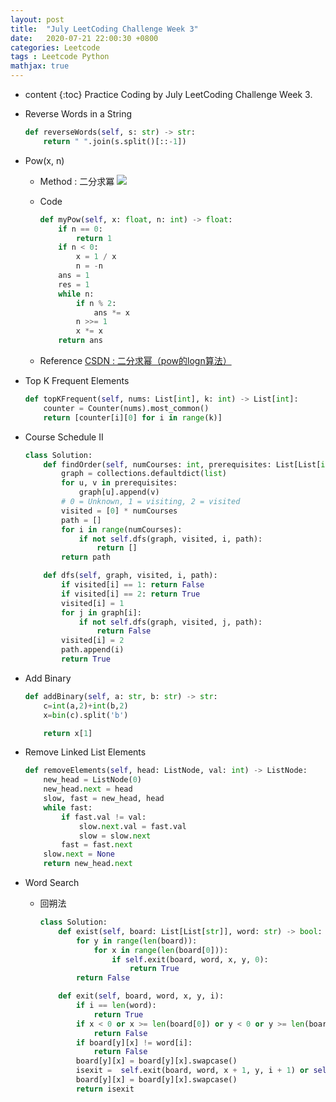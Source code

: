 ```yaml
---
layout: post
title:  "July LeetCoding Challenge Week 3"
date:   2020-07-21 22:00:30 +0800
categories: Leetcode
tags : Leetcode Python 
mathjax: true
---
```

* content 
{:toc}
Practice Coding by July LeetCoding Challenge Week 3.





* Reverse Words in a String
    ```python
    def reverseWords(self, s: str) -> str:
        return " ".join(s.split()[::-1])
    ```

* Pow(x, n)
    * Method : 二分求冪
    ![](https://img-my.csdn.net/uploads/201303/30/1364644733_9955.jpg)
    
    * Code
        ```python
        def myPow(self, x: float, n: int) -> float:
            if n == 0:
                return 1
            if n < 0:
                x = 1 / x
                n = -n
            ans = 1
            res = 1
            while n:
                if n % 2:
                    ans *= x
                n >>= 1
                x *= x
            return ans

        ```
    * Reference 
    [CSDN : 二分求幂（pow的logn算法）](https://blog.csdn.net/prstaxy/article/details/8740838)
    
* Top K Frequent Elements
    ```python
    def topKFrequent(self, nums: List[int], k: int) -> List[int]:
        counter = Counter(nums).most_common()
        return [counter[i][0] for i in range(k)]
    ```
    
*  Course Schedule II
    ```python
    class Solution:
        def findOrder(self, numCourses: int, prerequisites: List[List[int]]) -> List[int]:
            graph = collections.defaultdict(list)
            for u, v in prerequisites:
                graph[u].append(v)
            # 0 = Unknown, 1 = visiting, 2 = visited
            visited = [0] * numCourses
            path = []
            for i in range(numCourses):
                if not self.dfs(graph, visited, i, path):
                    return []
            return path

        def dfs(self, graph, visited, i, path):
            if visited[i] == 1: return False
            if visited[i] == 2: return True
            visited[i] = 1
            for j in graph[i]:
                if not self.dfs(graph, visited, j, path):
                    return False
            visited[i] = 2
            path.append(i)
            return True
    ```
    
* Add Binary
    ```python
    def addBinary(self, a: str, b: str) -> str:
        c=int(a,2)+int(b,2)
        x=bin(c).split('b')

        return x[1]
    ```
    
* Remove Linked List Elements
    ```python
    def removeElements(self, head: ListNode, val: int) -> ListNode:
        new_head = ListNode(0)
        new_head.next = head
        slow, fast = new_head, head
        while fast:
            if fast.val != val:
                slow.next.val = fast.val
                slow = slow.next
            fast = fast.next
        slow.next = None
        return new_head.next
    ```
    
* Word Search
    * 回朔法
        ```python
        class Solution:
            def exist(self, board: List[List[str]], word: str) -> bool:
                for y in range(len(board)):
                    for x in range(len(board[0])):
                        if self.exit(board, word, x, y, 0):
                            return True
                return False

            def exit(self, board, word, x, y, i):
                if i == len(word):
                    return True
                if x < 0 or x >= len(board[0]) or y < 0 or y >= len(board):
                    return False
                if board[y][x] != word[i]:
                    return False
                board[y][x] = board[y][x].swapcase()
                isexit =  self.exit(board, word, x + 1, y, i + 1) or self.exit(board, word, x, y + 1, i + 1) or self.exit(board, word, x - 1, y, i + 1) or self.exit(board, word, x, y - 1, i + 1)
                board[y][x] = board[y][x].swapcase()
                return isexit

        ```